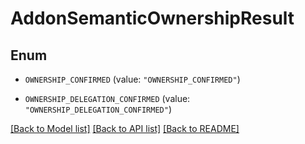 # AddonSemanticOwnershipResult

## Enum


* `OWNERSHIP_CONFIRMED` (value: `"OWNERSHIP_CONFIRMED"`)

* `OWNERSHIP_DELEGATION_CONFIRMED` (value: `"OWNERSHIP_DELEGATION_CONFIRMED"`)


[[Back to Model list]](../README.md#documentation-for-models) [[Back to API list]](../README.md#documentation-for-api-endpoints) [[Back to README]](../README.md)


